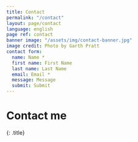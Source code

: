 ```yaml
---
title: Contact
permalink: "/contact"
layout: page/contact
language: english
page ref: contact
banner image: "/assets/img/contact-banner.jpg"
image credit: Photo by Garth Pratt
contact form:
  name: Name *
  first name: First Name
  last name: Last Name
  email: Email *
  message: Message
  submit: Submit
---
```


# Contact me
{: .title}
